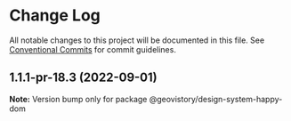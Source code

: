 # Change Log

All notable changes to this project will be documented in this file.
See [Conventional Commits](https://conventionalcommits.org) for commit guidelines.

## 1.1.1-pr-18.3 (2022-09-01)

**Note:** Version bump only for package @geovistory/design-system-happy-dom
